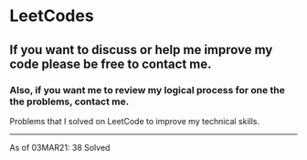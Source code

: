 # LeetCodes
## If you want to discuss or help me improve my code please be free to contact me.
### Also, if you want me to review my logical process for one the the problems, contact me.

Problems that I solved on LeetCode to improve my technical skills.
<hr>
As of 03MAR21: 38 Solved
